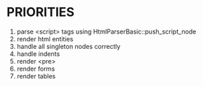 # PRIORITIES
1. parse \<script\> tags using HtmlParserBasic::push\_script\_node
2. render html entities
3. handle all singleton nodes correctly
4. handle indents
5. render \<pre\>
6. render forms
7. render tables
